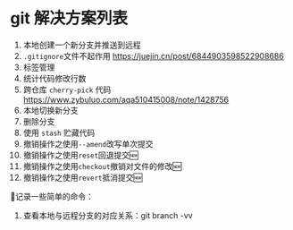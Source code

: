 # git 解决方案列表

1. 本地创建一个新分支并推送到远程
2. `.gitignore`文件不起作用 https://juejin.cn/post/6844903598522908686
3. 标签管理
4. 统计代码修改行数
5. 跨仓库 `cherry-pick` 代码 https://www.zybuluo.com/aqa510415008/note/1428756
6. 本地切换新分支
7. 删除分支
8. 使用 `stash` 贮藏代码
9. 撤销操作之使用`--amend`改写单次提交
10. 撤销操作之使用`reset`回退提交🆕
11. 撤销操作之使用`checkout`撤销对文件的修改🆕
12. 撤销操作之使用`revert`抵消提交🆕







📝记录一些简单的命令：

1. 查看本地与远程分支的对应关系：git branch -vv

